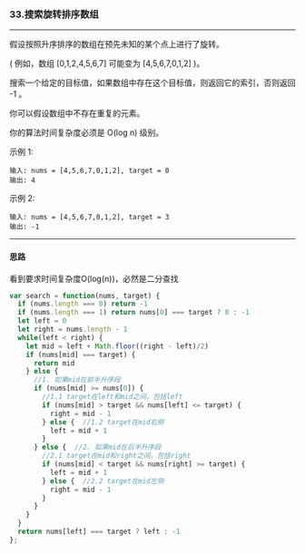 ### 33.搜索旋转排序数组

---


假设按照升序排序的数组在预先未知的某个点上进行了旋转。

( 例如，数组 [0,1,2,4,5,6,7] 可能变为 [4,5,6,7,0,1,2] )。

搜索一个给定的目标值，如果数组中存在这个目标值，则返回它的索引，否则返回 -1 。

你可以假设数组中不存在重复的元素。

你的算法时间复杂度必须是 O(log n) 级别。

示例 1:
```
输入: nums = [4,5,6,7,0,1,2], target = 0
输出: 4
```
示例 2:
```
输入: nums = [4,5,6,7,0,1,2], target = 3
输出: -1
```
---

#### 思路

看到要求时间复杂度O(log(n))，必然是二分查找

``` js
var search = function(nums, target) {
  if (nums.length === 0) return -1
  if (nums.length === 1) return nums[0] === target ? 0 : -1
  let left = 0
  let right = nums.length - 1
  while(left < right) {
    let mid = left + Math.floor((right - left)/2)
    if (nums[mid] === target) {
      return mid
    } else {
      //1. 如果mid在前半升序段
      if (nums[mid] >= nums[0]) {
        //1.1 target在left和mid之间，包括left
        if (nums[mid] > target && nums[left] <= target) {
          right = mid - 1
        } else {  //1.2 target在mid右侧
          left = mid + 1
        }
      } else {  //2. 如果mid在后半升序段
        //2.1 target在mid和right之间，包括right
        if (nums[mid] < target && nums[right] >= target) {
          left = mid + 1
        } else {  //2.2 target在mid左侧
          right = mid - 1
        }
      }
    }
  }
  return nums[left] === target ? left : -1
};
```
